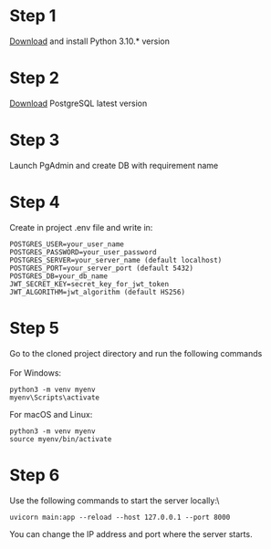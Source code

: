 Step 1
=====================
[Download](https://www.python.org/downloads/release/python-31011/) and install Python 3.10.* version

Step 2
=====================
[Download](https://www.enterprisedb.com/downloads/postgres-postgresql-downloads) PostgreSQL latest version

Step 3
=====================
Launch PgAdmin and create DB with requirement name

Step 4
=====================
Create in project .env file and write in:
```
POSTGRES_USER=your_user_name
POSTGRES_PASSWORD=your_user_password
POSTGRES_SERVER=your_server_name (default localhost)
POSTGRES_PORT=your_server_port (default 5432)
POSTGRES_DB=your_db_name
JWT_SECRET_KEY=secret_key_for_jwt_token
JWT_ALGORITHM=jwt_algorithm (default HS256)
```

Step 5
=====================
Go to the cloned project directory and run the following commands\
\
For Windows:
```
python3 -m venv myenv
myenv\Scripts\activate
```

For macOS and Linux:
```
python3 -m venv myenv
source myenv/bin/activate
```

Step 6
=====================
Use the following commands to start the server locally:\
```
uvicorn main:app --reload --host 127.0.0.1 --port 8000
``` 
You can change the IP address and port where the server starts.